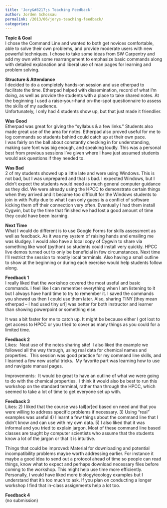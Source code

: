 ```yaml
---
title: 'Jory&#8217;s Teaching Feedback'
author: Jorden Schossau
permalink: /2013/06/jorys-teaching-feedback/
categories:
---
```

**Topic & Goal**  
I chose the Command Line and wanted to both get novices comfortable, able to solve their own problems, and provide moderate users with new powerful techniques. I chose to take some ideas from SW Carpentry and add my own with some rearrangement to emphasize basic commands along with detailed explanation and liberal use of man pages for learning and problem solving.

**Structure & Attendance**  
I decided to do a completely hands-on session and use etherpad to facilitate the time. Etherpad helped with dissemination, record of what I&#8217;m doing, as well as provide the students with a place to take shared notes. At the beginning I used a raise-your-hand on-the-spot questionnaire to assess the skills of my audience.  
Unfortunately, I only had 4 students show up, but that just made it friendlier.

**Was Good**  
Etherpad was great for giving the &#8220;syllabus & a few links.&#8221; Students also made great use of the area for notes. Etherpad also proved useful for me to log commands so students behind could catch up at their own pace.  
I was fairly on the ball about constantly checking in for understanding, making sure font was big enough, and speaking loudly. This was a personal best from previous sessions I&#8217;ve given where I have just assumed students would ask questions if they needed to.

**Was Bad**  
2 of my students showed up a little late and were using Windows. This is not bad, but I was unprepared and that is bad. I expected Windows, but I didn&#8217;t expect the students would need as much general computer guidance as they did. We were already using the HPCC to demonstrate certain things when they arrived and it became too difficult for the Windows students to join in with Putty due to what I can only guess is a conflict of software kicking them off their connection very often. Eventually I had them install Cygwin, but by the time that finished we had lost a good amount of time they could have been learning.

**Next Time**  
What I would do different is to use Google Forms for skills assessment as well as feedback. As it was my system of raising hands and emailing me was kludgey. I would also have a local copy of Cygwin to share via something like woof (python) so students could install very quickly. HPCC live demos turned out to only be beneficial in few circumstances. Next time I&#8217;ll restrict the session to mostly local terminals. Also having a small outline to show at the beginning or during each exercise would help students follow along.

**Feedback 1**  
I really liked that the workshop covered the most useful and basic commands. I feel like I can remember everything when I am listening to it but I always have hard time to try to remember it. I saved the commands you showed us then I could use them later. Also, sharing TINY [they mean etherpad &#8211; I had used tiny url] was better for both instructor and learner than showing powerpoint or something else.

It was a bit faster for me to catch up. It might be because either I got lost to get access to HPCC or you tried to cover as many things as you could for a limited time.

**Feedback 2**  
Likes:  Neat use of the notes sharing site!  I also liked the example we followed all the way through, using real data for chemical names and properties.  This session was good practice for my command line skills, and I learned a few new useful tricks.  My favorite part was learning how to use and navigate manual pages.

Improvements:  It would be great to have an outline of what we were going to do with the chemical properties.  I think it would also be best to run this workshop on the standard terminal, rather than through the HPCC, which seemed to take a lot of time to get everyone set up with.

**Feedback 3**  
Likes: 2) I liked that the course was tail[or]ed based on need and that you were willing to address specific problems if necessary. 3) Using &#8220;real&#8221; examples was useful 4) I learnt a few things about the command line that I didn&#8217;t know and can use with my own data. 5) I also liked that it was informal and you tried to explain jargon. Most of these command line based classes are taught by computer scientists who assume that the students know a lot of the jargon or that it is intuitive.

Things that could be improved: Material for downloading and potential incompatibility problems maybe worth addressing earlier. For instance it maybe a good idea to send out a protocol ahead of time so people can read things, know what to expect and perhaps download necessary files before coming to the workshop. This might help use time more efficiently.  
Personally, I would have liked more biology/ecology examples but I understand that it&#8217;s too much to ask. If you plan on conducting a longer workshop I find that in-class assignments help a lot too.

**Feedback 4**  
(no submission)
